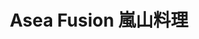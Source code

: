 ---
layout: place
title: Asea Fusion 嵐山料理
permalink: /new-york/brooklyn/asea-fusion.html
stateAbbr: NY
stateName: New York
cityName: Brooklyn
seo:
  type: restaurant
  links: http://www.aseanyc.com/
place_id: ChIJ42TQ4M5awokRtmdT9bCsAak
photos:
  - name: >-
      places/ChIJ42TQ4M5awokRtmdT9bCsAak/photos/AeeoHcINitVdVl34vv5AYE0yJjuqq04JoYN4I5lumh3FB-gz6690QNB6z732LKxgVgwzRKOik37gb_k7AtTiPy41DxjpVfJ0Pmz1qqSMZqd1ulLSFsFyJm8YBrMblo-Y9CyCRVYfXpO_m_3NlX1QyUY-aJnkDCiDu8RQPPuCd4VRvNwFEQwmX9woepmAgk65i4TXbWmDeIPLseQ6xI7XXhgt5roi6DT2-w9SPECaS3buaAiQKbvTWmas6JkUqQ_Zrekh_n9OtqgRL9co5Gbn-ZiZRK7ffzXBgvlRRqF6PXoRQ3zeBQ
    widthPx: 1280
    heightPx: 918
    authorAttributions:
      - displayName: Asea Fusion 岚山料理
        uri: https://maps.google.com/maps/contrib/117902031385179013703
        photoUri: >-
          https://lh3.googleusercontent.com/a-/ALV-UjVXSAIA1Hpha-7FCz8tm9_x_BNGj1lOY8IbUKKSZiTzzb0Ekz4=s100-p-k-no-mo
    flagContentUri: >-
      https://www.google.com/local/imagery/report/?cb_client=maps_api_places.places_api&image_key=!1e10!2sAF1QipOD7yPMocvF5eCs6RBsKVGJpLUnLmDXKWZ6bG6u&hl=en-US
    googleMapsUri: >-
      https://www.google.com/maps/place//data=!3m4!1e2!3m2!1sAF1QipOD7yPMocvF5eCs6RBsKVGJpLUnLmDXKWZ6bG6u!2e10!4m2!3m1!1s0x89c25acee0d064e3:0xa901acb0f55367b6
  - name: >-
      places/ChIJ42TQ4M5awokRtmdT9bCsAak/photos/AeeoHcLZATDPZrwAP-FA4d21-mk-OCMOO4ltqEtsVOmgg7hJ14C2qNHpJsqUxXz80lPzDGjukLE2lXX7EHxn0hvL8gCgqn4Sf3-hRO15L0UZyB76itVpwynY5Mo-01xjecgJY_zI8h1SMdUMp51cpL1zzVXiohgdd4SRuDuEwVHZ4FlkOgcXxSiOZEYo4o5hhEAq2Ot5Cj4nS-bob3PqHNckD38VztnUUVMPWFCDd1Xc7A7K5wk7L6CVjpYt5V7z5d_fd2tl7hpqaFEwVCguD0EVSjYjF42u5Qr2yT92LZt-T7f1uw
    widthPx: 4800
    heightPx: 3200
    authorAttributions:
      - displayName: Asea Fusion 岚山料理
        uri: https://maps.google.com/maps/contrib/117902031385179013703
        photoUri: >-
          https://lh3.googleusercontent.com/a-/ALV-UjVXSAIA1Hpha-7FCz8tm9_x_BNGj1lOY8IbUKKSZiTzzb0Ekz4=s100-p-k-no-mo
    flagContentUri: >-
      https://www.google.com/local/imagery/report/?cb_client=maps_api_places.places_api&image_key=!1e10!2sAF1QipOTtkoWxY4_B9wa8BqlyGbMLFHWQdVIwUXSk8eV&hl=en-US
    googleMapsUri: >-
      https://www.google.com/maps/place//data=!3m4!1e2!3m2!1sAF1QipOTtkoWxY4_B9wa8BqlyGbMLFHWQdVIwUXSk8eV!2e10!4m2!3m1!1s0x89c25acee0d064e3:0xa901acb0f55367b6
  - name: >-
      places/ChIJ42TQ4M5awokRtmdT9bCsAak/photos/AeeoHcIQDr4rWWX3MMV09npJ28jF0_jZphN9oUYsPDJZl0x8CmVWuwS4Uc2LgiXbhr1p0aET5V3qfh-Q4nudjcJPRAbFEWCY7rRvTA7F5XO2K7a9-LprZ2RzZvysXu2pGCoqOmVgT_HQGVHKUWahekS8O8QiAquhJWlotZzUTYGdOA9mZoTgfPaOMuuPk44AYhYIduzBgPfTIjMOUGk28TPg4-6r_ZZoRttPRJebnO4BCy4xXK-acwRJEqvSnOD9MOMiOwaNYPg8qbZ4gcEk6Pq-BxDdhpVpvWnFYYG2xfMujzRPvw
    widthPx: 888
    heightPx: 500
    authorAttributions:
      - displayName: Asea Fusion
        uri: https://maps.google.com/maps/contrib/105009041289272845325
        photoUri: >-
          https://lh3.googleusercontent.com/a-/ALV-UjUSOFdDLz_5D1U7pLH6b37Wvp5bQIZGIjYEK4sIkRNAcT2fgUWh=s100-p-k-no-mo
    flagContentUri: >-
      https://www.google.com/local/imagery/report/?cb_client=maps_api_places.places_api&image_key=!1e10!2sAF1QipOJBLT_AuPVc0cMc7TXQw0oN9uCX_1h0NUuJXco&hl=en-US
    googleMapsUri: >-
      https://www.google.com/maps/place//data=!3m4!1e2!3m2!1sAF1QipOJBLT_AuPVc0cMc7TXQw0oN9uCX_1h0NUuJXco!2e10!4m2!3m1!1s0x89c25acee0d064e3:0xa901acb0f55367b6
  - name: >-
      places/ChIJ42TQ4M5awokRtmdT9bCsAak/photos/AeeoHcIX-J-HETmi9JvGKgo158ZZU9yee08Uqnzk76W1fzmkanfMY2xO-npjgiqVfTslr_5-hzW0pf1vtZO-6CFrFGgw2_Kf47xZRHVuyvuyxKYrEO8mSyqtEwTYzfOgkGWke5otUNkm5p0gQWQLUsMCSOcnBTW2IlHW7gpwoC0z2e3m0rMXTjQ00KhCkCWPCj4_9DwPblhhIdYBWt1Lh5udG0dcllzV20-mNrcGzHLAQDh-U6EyXZ1x2V2PjEFMvdyXInUX3fK0OYF_9YygH-YvsRO6lsan2p4RGdm8_6pWwpOGlQ
    widthPx: 4800
    heightPx: 3200
    authorAttributions:
      - displayName: Asea Fusion 岚山料理
        uri: https://maps.google.com/maps/contrib/117902031385179013703
        photoUri: >-
          https://lh3.googleusercontent.com/a-/ALV-UjVXSAIA1Hpha-7FCz8tm9_x_BNGj1lOY8IbUKKSZiTzzb0Ekz4=s100-p-k-no-mo
    flagContentUri: >-
      https://www.google.com/local/imagery/report/?cb_client=maps_api_places.places_api&image_key=!1e10!2sAF1QipN0EdKa19D8nxrqXokIusXFdfikFL0qBTUU_nhA&hl=en-US
    googleMapsUri: >-
      https://www.google.com/maps/place//data=!3m4!1e2!3m2!1sAF1QipN0EdKa19D8nxrqXokIusXFdfikFL0qBTUU_nhA!2e10!4m2!3m1!1s0x89c25acee0d064e3:0xa901acb0f55367b6
  - name: >-
      places/ChIJ42TQ4M5awokRtmdT9bCsAak/photos/AeeoHcKmlPwc7JMLwSp2kaNMUsxBS2UzG4m8hiCcP7uytHDTIqas-QydehrjLKLhG4q6yYTD9iDqlGVG4h6BtC3gYYOudRBh05cZ7wKePTWktbSD73OZAn_H2qff9cbzsJ8abjfX5HHigct94Xv46-If2DaxvE53NKd8P0e5EFWiU8nepL22R5hZVqgGTC5sYe7kg0KlybgTIJ_1sy6OWun2YcD1Tmybp8y9n7NFXbccaR1AoYjVYQqVFuMLCQwom-e4c8sQHn6KyeLDkN2eiNUUo6Xq_qKNlJYkxP7Gwz76-xQjZw
    widthPx: 4800
    heightPx: 3200
    authorAttributions:
      - displayName: Asea Fusion 岚山料理
        uri: https://maps.google.com/maps/contrib/117902031385179013703
        photoUri: >-
          https://lh3.googleusercontent.com/a-/ALV-UjVXSAIA1Hpha-7FCz8tm9_x_BNGj1lOY8IbUKKSZiTzzb0Ekz4=s100-p-k-no-mo
    flagContentUri: >-
      https://www.google.com/local/imagery/report/?cb_client=maps_api_places.places_api&image_key=!1e10!2sAF1QipPDkZVFrMn0xp8zYF0PrDxhQv2wnBvKZYS8mVlR&hl=en-US
    googleMapsUri: >-
      https://www.google.com/maps/place//data=!3m4!1e2!3m2!1sAF1QipPDkZVFrMn0xp8zYF0PrDxhQv2wnBvKZYS8mVlR!2e10!4m2!3m1!1s0x89c25acee0d064e3:0xa901acb0f55367b6
  - name: >-
      places/ChIJ42TQ4M5awokRtmdT9bCsAak/photos/AeeoHcJgQkau3Ou-E2orwT962A_xV_O15is1WbICnlFECaJbI0M6a9eOgUgeEOhAzFavYHs1GKvjYY0pmbh5Px1AcjD4ndjb9MauBhg6xsbjUL6Et4opssGs4tndW_joJJhWcrY9UdwjGIUGQgR44vBzAN-MGH_H5_vW8LY3jm43kMBwl5ZoqzneQ1NiVIZQhxy8KPJbWIPxhYWEvRsChQjwKPisCsq2TiV8o8zqi2r_l4srQ-O03Rj9u-vo6twYqtBbyfqXPtdnHXdUpcP1G-QwnJz-fq3x6R8KCKueVElkrkfeJA
    widthPx: 1920
    heightPx: 1280
    authorAttributions:
      - displayName: Asea Fusion 岚山料理
        uri: https://maps.google.com/maps/contrib/117902031385179013703
        photoUri: >-
          https://lh3.googleusercontent.com/a-/ALV-UjVXSAIA1Hpha-7FCz8tm9_x_BNGj1lOY8IbUKKSZiTzzb0Ekz4=s100-p-k-no-mo
    flagContentUri: >-
      https://www.google.com/local/imagery/report/?cb_client=maps_api_places.places_api&image_key=!1e10!2sAF1QipOt39w4X8Z9NllVzQUx-Vp_DAYzfN0kNGp5rIEp&hl=en-US
    googleMapsUri: >-
      https://www.google.com/maps/place//data=!3m4!1e2!3m2!1sAF1QipOt39w4X8Z9NllVzQUx-Vp_DAYzfN0kNGp5rIEp!2e10!4m2!3m1!1s0x89c25acee0d064e3:0xa901acb0f55367b6
  - name: >-
      places/ChIJ42TQ4M5awokRtmdT9bCsAak/photos/AeeoHcIjUCsTPyQP2HpxDmqaKOwiifVsXH3afa6TQ8Gz72Mb6dFQKyx06Q8RPaYjdOBOJoV9UpfjNZn0MiIJGj3vHgkQQQRGS-_o1Sz2YuyjW4oBpCoHVYr8iz1Y4Ap36MEQK8wafOm9Hmq0mkQGsHwieZSWw-8M8YwCaUyJ-7Yw4XqeL5WGXZbpU7nYqZHZW5uqSmZevKX8CFZmcrVnClzjLSvs71JzxBrJmxS1_C0FHLfn2IRZCrYDsnoFCEZ20Gz59VPLk06sl2ZXst44R9SIJ0iTpXnWArTGe7WGnWOmgpdQ7w
    widthPx: 933
    heightPx: 772
    authorAttributions:
      - displayName: Asea Fusion 岚山料理
        uri: https://maps.google.com/maps/contrib/117902031385179013703
        photoUri: >-
          https://lh3.googleusercontent.com/a-/ALV-UjVXSAIA1Hpha-7FCz8tm9_x_BNGj1lOY8IbUKKSZiTzzb0Ekz4=s100-p-k-no-mo
    flagContentUri: >-
      https://www.google.com/local/imagery/report/?cb_client=maps_api_places.places_api&image_key=!1e10!2sAF1QipNOR6xwSiXwZb1bPai-aql2w_uW987qwdL8fV4-&hl=en-US
    googleMapsUri: >-
      https://www.google.com/maps/place//data=!3m4!1e2!3m2!1sAF1QipNOR6xwSiXwZb1bPai-aql2w_uW987qwdL8fV4-!2e10!4m2!3m1!1s0x89c25acee0d064e3:0xa901acb0f55367b6
  - name: >-
      places/ChIJ42TQ4M5awokRtmdT9bCsAak/photos/AeeoHcLaM9xbq8qubojoRla0MiajwAAkEKjHqtn8wp5CwzbYNJ2x2R568-eUVAx67DUqLlZ45ZzXXfldKe_sZQOCS3ULb5n9f96ghgSbvOQjSfmRCedfjsN7Bh3ta2Q0XegRuISwSxn4J3DFJAr7iyajhGlbjDQybxijBi8SAOiW1csRGRP1PHrCPvX2_rsxAOeDvu8WkvJ8MgY3Mx-07j_qvEUlFs56OiP6pD0q64qYkMzYK25a39Ha7y5nusObnGCZpm_dl29sonJKAer5Zws6VLKAmJXQJKrfKLP6ujIwQuvfcQ
    widthPx: 1920
    heightPx: 1280
    authorAttributions:
      - displayName: Asea Fusion 岚山料理
        uri: https://maps.google.com/maps/contrib/117902031385179013703
        photoUri: >-
          https://lh3.googleusercontent.com/a-/ALV-UjVXSAIA1Hpha-7FCz8tm9_x_BNGj1lOY8IbUKKSZiTzzb0Ekz4=s100-p-k-no-mo
    flagContentUri: >-
      https://www.google.com/local/imagery/report/?cb_client=maps_api_places.places_api&image_key=!1e10!2sAF1QipOj9D1wGRcYhcXsoZNdLjgq4JlfAZ60ft9mK-gd&hl=en-US
    googleMapsUri: >-
      https://www.google.com/maps/place//data=!3m4!1e2!3m2!1sAF1QipOj9D1wGRcYhcXsoZNdLjgq4JlfAZ60ft9mK-gd!2e10!4m2!3m1!1s0x89c25acee0d064e3:0xa901acb0f55367b6
  - name: >-
      places/ChIJ42TQ4M5awokRtmdT9bCsAak/photos/AeeoHcKq8A1z4BLOyD4ykHaVVUDAtTR6dlIc90e6F9DPsEM0_Sme0RxJdcn5nqoKHGo5tTKIq0b89mTTsGgmfFhHCRokQeFDaChVuD3BUDIP9oBfeLV0piCvu8VJPz5jky8waKgFjZ9UzTwAuWMALoZleIQXCh1MhNNIo8b6qMsM3qFhFlAkpKTTBjBzGHTBtgZfA69vIEPmuKjKU4KaidKXnkJFdc3vcc-qPtaw4_UsEMjO-TfriV_mPnV9UHocdSXI7xm5sCUapW3DHsuM3RJt64Gt85TdAeojIlpIOZ3D77WAvA
    widthPx: 1920
    heightPx: 1280
    authorAttributions:
      - displayName: Asea Fusion 岚山料理
        uri: https://maps.google.com/maps/contrib/117902031385179013703
        photoUri: >-
          https://lh3.googleusercontent.com/a-/ALV-UjVXSAIA1Hpha-7FCz8tm9_x_BNGj1lOY8IbUKKSZiTzzb0Ekz4=s100-p-k-no-mo
    flagContentUri: >-
      https://www.google.com/local/imagery/report/?cb_client=maps_api_places.places_api&image_key=!1e10!2sAF1QipNcI93SxNtWNvwIn9r0joKD4NoZCx_ohtQKTUXw&hl=en-US
    googleMapsUri: >-
      https://www.google.com/maps/place//data=!3m4!1e2!3m2!1sAF1QipNcI93SxNtWNvwIn9r0joKD4NoZCx_ohtQKTUXw!2e10!4m2!3m1!1s0x89c25acee0d064e3:0xa901acb0f55367b6
  - name: >-
      places/ChIJ42TQ4M5awokRtmdT9bCsAak/photos/AeeoHcLkFZLm5e8E88bRhheV8K60MekQ5Qw078cyHMCnNoZL0z50SS2qU1zRASYix8JDnaw8FM6VKbZS4lh4YKQy-FdKJAXQwCLxeckpIuOaD-j01tqtwxRM0cmIicwGw6aWUClkN1RwuTDWO3cxwR6acozpFJfI2Tz4fKII3ey_DnyK77zvd5GzKTRjByf-fUFWTxRsv6SAmj693DY-K8PZbJIDADaHtiSg4csuhFapIZcPvLvUSvvWcAFmZnVPYvhk47ZumtSqst5Vv3LRP_Jza67TCf0rcQIdIRJHxxURvemLeQ
    widthPx: 1080
    heightPx: 811
    authorAttributions:
      - displayName: Asea Fusion 岚山料理
        uri: https://maps.google.com/maps/contrib/117902031385179013703
        photoUri: >-
          https://lh3.googleusercontent.com/a-/ALV-UjVXSAIA1Hpha-7FCz8tm9_x_BNGj1lOY8IbUKKSZiTzzb0Ekz4=s100-p-k-no-mo
    flagContentUri: >-
      https://www.google.com/local/imagery/report/?cb_client=maps_api_places.places_api&image_key=!1e10!2sAF1QipPVuc3MPhvUPxq1fJVhdAgEih0E1kx1F0ghFpsK&hl=en-US
    googleMapsUri: >-
      https://www.google.com/maps/place//data=!3m4!1e2!3m2!1sAF1QipPVuc3MPhvUPxq1fJVhdAgEih0E1kx1F0ghFpsK!2e10!4m2!3m1!1s0x89c25acee0d064e3:0xa901acb0f55367b6
address: 4120 8th Ave, Brooklyn, NY 11232, USA
street: 4120 8th Ave
city: Brooklyn
state: NY
zip: '11232'
country: USA
neighborhood: Sunset Park
latitude: '40.645916'
longitude: '-73.999153'
accessibility_options:
  wheelchairAccessibleParking: false
  wheelchairAccessibleEntrance: true
  wheelchairAccessibleRestroom: true
  wheelchairAccessibleSeating: true
business_status: OPERATIONAL
name: Asea Fusion 嵐山料理
google_maps_links:
  directionsUri: >-
    https://www.google.com/maps/dir//''/data=!4m7!4m6!1m1!4e2!1m2!1m1!1s0x89c25acee0d064e3:0xa901acb0f55367b6!3e0
  placeUri: https://maps.google.com/?cid=12178204743416637366
  writeAReviewUri: >-
    https://www.google.com/maps/place//data=!4m3!3m2!1s0x89c25acee0d064e3:0xa901acb0f55367b6!12e1
  reviewsUri: >-
    https://www.google.com/maps/place//data=!4m4!3m3!1s0x89c25acee0d064e3:0xa901acb0f55367b6!9m1!1b1
  photosUri: >-
    https://www.google.com/maps/place//data=!4m3!3m2!1s0x89c25acee0d064e3:0xa901acb0f55367b6!10e5
primary_type: Japanese Restaurant
opening_hours:
  regular: null
  current: null
secondary_opening_hours:
  regular:
    weekdayDescriptions: null
    type: null
  current:
    weekdayDescriptions: null
    type: null
phone: (347) 889-5252
price_level: PRICE_LEVEL_MODERATE
price_range: null
rating: '4.6'
rating_count: 0
website: http://www.aseanyc.com/
description: >-
  Discover Asea Fusion in Brooklyn, NY$$$Nestled in the vibrant neighborhood of
  Brooklyn, NY, Asea Fusion offers a delightful blend of Japanese cuisine that
  highlights fresh sushi, hibachi dishes, and flavorful noodles in a welcoming
  atmosphere. This spot stands out for its cozy setting, where diners can enjoy
  a variety of expertly prepared meals that fuse traditional flavors with modern
  twists, making it a go-to choice for those searching for quality sushi
  restaurants nearby. With options like hibachi selections and teriyaki
  favorites, the menu caters to a range of tastes, emphasizing fresh ingredients
  and moderate pricing that appeal to both locals and visitors. Accessibility
  features such as wheelchair-friendly entrances and seating add to the
  convenience, ensuring a comfortable experience for everyone. Whether you're
  exploring top-rated sushi places near me or craving a relaxed Japanese meal,
  Asea Fusion delivers on taste and value in a charming environment.
generative_summary: >-
  Discover Asea Fusion in Brooklyn, NY$$$Nestled in the vibrant neighborhood of
  Brooklyn, NY, Asea Fusion offers a delightful blend of Japanese cuisine that
  highlights fresh sushi, hibachi dishes, and flavorful noodles in a welcoming
  atmosphere. This spot stands out for its cozy setting, where diners can enjoy
  a variety of expertly prepared meals that fuse traditional flavors with modern
  twists, making it a go-to choice for those searching for quality sushi
  restaurants nearby. With options like hibachi selections and teriyaki
  favorites, the menu caters to a range of tastes, emphasizing fresh ingredients
  and moderate pricing that appeal to both locals and visitors. Accessibility
  features such as wheelchair-friendly entrances and seating add to the
  convenience, ensuring a comfortable experience for everyone. Whether you're
  exploring top-rated sushi places near me or craving a relaxed Japanese meal,
  Asea Fusion delivers on taste and value in a charming environment.
generative_disclosure: Summarized by AI using the Grok-3-Mini model.
reviews:
  - name: >-
      places/ChIJ42TQ4M5awokRtmdT9bCsAak/reviews/ChZDSUhNMG9nS0VJQ0FnSUQzaHJIRkNREAE
    relativePublishTimeDescription: 5 months ago
    rating: 5
    text:
      text: >-
        ⭐️🍱🍣 I visit this place quite often, and it has become one of my
        favorite sushi spots in Sunset Park. The portions are generous, and the
        prices are very reasonable, making it a great value for the quality you
        receive. The food is always fresh, and the service is consistently
        friendly and attentive. I highly recommend it to anyone looking for a
        reliable and enjoyable sushi experience in the area.
      languageCode: en
    originalText:
      text: >-
        ⭐️🍱🍣 I visit this place quite often, and it has become one of my
        favorite sushi spots in Sunset Park. The portions are generous, and the
        prices are very reasonable, making it a great value for the quality you
        receive. The food is always fresh, and the service is consistently
        friendly and attentive. I highly recommend it to anyone looking for a
        reliable and enjoyable sushi experience in the area.
      languageCode: en
    authorAttribution:
      displayName: Irakli Bubashvili
      uri: https://www.google.com/maps/contrib/112551287735210793002/reviews
      photoUri: >-
        https://lh3.googleusercontent.com/a-/ALV-UjVNJ3k8fAfojAumCxl93FyC9pefmkNgtsmEf2TDnjjmZr0JOH5VVQ=s128-c0x00000000-cc-rp-mo-ba5
    publishTime: '2024-11-14T14:21:53.993521Z'
    flagContentUri: >-
      https://www.google.com/local/review/rap/report?postId=ChZDSUhNMG9nS0VJQ0FnSUQzaHJIRkNREAE&d=17924085&t=1
    googleMapsUri: >-
      https://www.google.com/maps/reviews/data=!4m6!14m5!1m4!2m3!1sChZDSUhNMG9nS0VJQ0FnSUQzaHJIRkNREAE!2m1!1s0x89c25acee0d064e3:0xa901acb0f55367b6
  - name: >-
      places/ChIJ42TQ4M5awokRtmdT9bCsAak/reviews/ChdDSUhNMG9nS0VJQ0FnSURmM3FHUHdnRRAB
    relativePublishTimeDescription: 3 months ago
    rating: 5
    text:
      text: >-
        This place is an absolute gem, they are very sweet, kind, and
        comfortable. The environment was calm and quiet with adorable decor. The
        food was delicious, all of it wonderfully presented along with being
        just warm enough to eat the second it came out. Our waitress was very
        kind and made sure we were comfortable the whole time. Most definitely a
        five star place and will keep coming back.
      languageCode: en
    originalText:
      text: >-
        This place is an absolute gem, they are very sweet, kind, and
        comfortable. The environment was calm and quiet with adorable decor. The
        food was delicious, all of it wonderfully presented along with being
        just warm enough to eat the second it came out. Our waitress was very
        kind and made sure we were comfortable the whole time. Most definitely a
        five star place and will keep coming back.
      languageCode: en
    authorAttribution:
      displayName: Reuben Foster
      uri: https://www.google.com/maps/contrib/116308737526983221566/reviews
      photoUri: >-
        https://lh3.googleusercontent.com/a-/ALV-UjVvxu0QPuIOBL64-lHlePAN3PoNoDMiyC_gXkD1mw_fX5tqN9I8=s128-c0x00000000-cc-rp-mo
    publishTime: '2025-01-06T22:35:00.072774Z'
    flagContentUri: >-
      https://www.google.com/local/review/rap/report?postId=ChdDSUhNMG9nS0VJQ0FnSURmM3FHUHdnRRAB&d=17924085&t=1
    googleMapsUri: >-
      https://www.google.com/maps/reviews/data=!4m6!14m5!1m4!2m3!1sChdDSUhNMG9nS0VJQ0FnSURmM3FHUHdnRRAB!2m1!1s0x89c25acee0d064e3:0xa901acb0f55367b6
  - name: >-
      places/ChIJ42TQ4M5awokRtmdT9bCsAak/reviews/ChZDSUhNMG9nS0VJQ0FnSUMzNThDOEpBEAE
    relativePublishTimeDescription: 5 months ago
    rating: 5
    text:
      text: >-
        My family and I order from Asea often for takeaway, and we love their
        food. Today we decided to sit down inside and the quality of the food
        was just as excellent as always. The service was great and our server
        was attentive and kind. Thank you for a great meal and time!
      languageCode: en
    originalText:
      text: >-
        My family and I order from Asea often for takeaway, and we love their
        food. Today we decided to sit down inside and the quality of the food
        was just as excellent as always. The service was great and our server
        was attentive and kind. Thank you for a great meal and time!
      languageCode: en
    authorAttribution:
      displayName: Natalia Maliga
      uri: https://www.google.com/maps/contrib/113769135510354270197/reviews
      photoUri: >-
        https://lh3.googleusercontent.com/a-/ALV-UjUC-w6W0RRwaHK2rapUxdLBkwz_-CVYxl7s_6nIbpGkRt3qAo33HQ=s128-c0x00000000-cc-rp-mo
    publishTime: '2024-11-09T23:52:27.792194Z'
    flagContentUri: >-
      https://www.google.com/local/review/rap/report?postId=ChZDSUhNMG9nS0VJQ0FnSUMzNThDOEpBEAE&d=17924085&t=1
    googleMapsUri: >-
      https://www.google.com/maps/reviews/data=!4m6!14m5!1m4!2m3!1sChZDSUhNMG9nS0VJQ0FnSUMzNThDOEpBEAE!2m1!1s0x89c25acee0d064e3:0xa901acb0f55367b6
  - name: >-
      places/ChIJ42TQ4M5awokRtmdT9bCsAak/reviews/ChdDSUhNMG9nS0VJQ0FnSURYeWQ3NWpBRRAB
    relativePublishTimeDescription: 5 months ago
    rating: 5
    text:
      text: >-
        I found this store by accident, their food surprise me. Very fresh fish,
        and delicious. They also have very good service. Their waiters and
        waitresses are friendly and patient. NO.1 recommend Japanese restaurant
      languageCode: en
    originalText:
      text: >-
        I found this store by accident, their food surprise me. Very fresh fish,
        and delicious. They also have very good service. Their waiters and
        waitresses are friendly and patient. NO.1 recommend Japanese restaurant
      languageCode: en
    authorAttribution:
      displayName: c chris
      uri: https://www.google.com/maps/contrib/101550130033517145230/reviews
      photoUri: >-
        https://lh3.googleusercontent.com/a/ACg8ocLAok3-_Sk2vi2v68lceqlPEnr0D3u1ks8-yjAi6lpj1efmGw=s128-c0x00000000-cc-rp-mo
    publishTime: '2024-10-28T21:49:33.084635Z'
    flagContentUri: >-
      https://www.google.com/local/review/rap/report?postId=ChdDSUhNMG9nS0VJQ0FnSURYeWQ3NWpBRRAB&d=17924085&t=1
    googleMapsUri: >-
      https://www.google.com/maps/reviews/data=!4m6!14m5!1m4!2m3!1sChdDSUhNMG9nS0VJQ0FnSURYeWQ3NWpBRRAB!2m1!1s0x89c25acee0d064e3:0xa901acb0f55367b6
  - name: >-
      places/ChIJ42TQ4M5awokRtmdT9bCsAak/reviews/ChdDSUhNMG9nS0VJQ0FnSUNmaGVlRWxRRRAB
    relativePublishTimeDescription: 3 months ago
    rating: 5
    text:
      text: >-
        my wife‘s favorite sushi restaurant at this area, the oyster is very
        fresh and tasty. All the fish in the box are delicious and fresh. The
        service is good too. We will come back.
      languageCode: en
    originalText:
      text: >-
        my wife‘s favorite sushi restaurant at this area, the oyster is very
        fresh and tasty. All the fish in the box are delicious and fresh. The
        service is good too. We will come back.
      languageCode: en
    authorAttribution:
      displayName: Zongchang Zhu
      uri: https://www.google.com/maps/contrib/107991866374701636280/reviews
      photoUri: >-
        https://lh3.googleusercontent.com/a/ACg8ocIDLuFABpCYipwF0qPiK3Tp4CrigIzwpae8VZnN3hzB_ShQPg=s128-c0x00000000-cc-rp-mo
    publishTime: '2024-12-30T22:32:52.117459Z'
    flagContentUri: >-
      https://www.google.com/local/review/rap/report?postId=ChdDSUhNMG9nS0VJQ0FnSUNmaGVlRWxRRRAB&d=17924085&t=1
    googleMapsUri: >-
      https://www.google.com/maps/reviews/data=!4m6!14m5!1m4!2m3!1sChdDSUhNMG9nS0VJQ0FnSUNmaGVlRWxRRRAB!2m1!1s0x89c25acee0d064e3:0xa901acb0f55367b6
review_summary: >-
  What Customers Are Raving About$$$Folks who visit this sushi spot often praise
  the consistently fresh and delicious dishes, like the sushi rolls and hibachi
  options that hit the spot every time. Many appreciate the generous portions
  and reasonable prices, making it a solid pick for anyone looking for a
  satisfying meal without breaking the bank. The service stands out as friendly
  and attentive, with staff going out of their way to create a calm and
  enjoyable vibe that keeps people coming back. Overall, the cozy atmosphere
  adds to the appeal, offering a peaceful escape for casual dinners or takeout.
  If you're on the hunt for reliable sushi near me, this place earns high marks
  for its tasty food and welcoming feel, though it's always a good idea to check
  for your preferences firsthand.
review_disclosure: Summarized by AI using the Grok-3-Mini model.
parking_options:
  freeStreetParking: true
  paidStreetParking: true
payment_options:
  acceptsCreditCards: true
  acceptsDebitCards: true
  acceptsCashOnly: false
  acceptsNfc: true
allow_dogs: null
curbside_pickup: false
delivery: true
dine_in: true
good_for_children: true
good_for_groups: true
good_for_sports: true
live_music: false
menu_for_children: false
outdoor_seating: false
reservable: true
restroom: true
serves_beer: true
serves_breakfast: true
serves_brunch: true
serves_cocktails: true
serves_coffee: true
serves_dinner: true
serves_dessert: true
serves_lunch: true
serves_vegetarian_food: true
serves_wine: true
takeout: true
update_category: pro
places_description: >-
  Hibachi meals, noodles, sushi & teriyaki round out the menu at this modern
  Japanese joint.

---